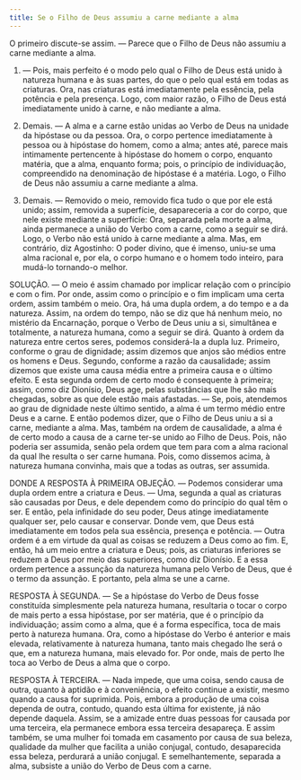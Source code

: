 ```yaml
---
title: Se o Filho de Deus assumiu a carne mediante a alma
---
```


O primeiro discute-se assim. — Parece que o Filho de Deus não assumiu a carne mediante a alma.  

1. — Pois, mais perfeito é o modo pelo qual o Filho de Deus está unido à natureza humana e às suas partes, do que o pelo qual está em todas as criaturas. Ora, nas criaturas está imediatamente pela essência, pela potência e pela presença. Logo, com maior razão, o Filho de Deus está imediatamente unido à carne, e não mediante a alma.  

2. Demais. — A alma e a carne estão unidas ao Verbo de Deus na unidade da hipóstase ou da pessoa. Ora, o corpo pertence imediatamente à pessoa ou à hipóstase do homem, como a alma; antes até, parece mais intimamente pertencente à hipóstase do homem o corpo, enquanto matéria, que a alma, enquanto forma; pois, o princípio de individuação, compreendido na denominação de hipóstase é a matéria. Logo, o Filho de Deus não assumiu a carne mediante a alma.  

3. Demais. — Removido o meio, removido fica tudo o que por ele está unido; assim, removida a superfície, desapareceria a cor do corpo, que nele existe mediante a superfície: Ora, separada pela morte a alma, ainda permanece a união do Verbo com a carne, como a seguir se dirá. Logo, o Verbo não está unido à carne mediante a alma.  Mas, em contrário, diz Agostinho: O poder divino, que é imenso, uniu-se uma alma racional e, por ela, o corpo humano e o homem todo inteiro, para mudá-lo tornando-o melhor.  

SOLUÇÃO. — O meio é assim chamado por implicar relação com o princípio e com o fim. Por onde, assim como o princípio e o fim implicam uma certa ordem, assim também o meio. Ora, há uma dupla ordem, a do tempo e a da natureza. Assim, na ordem do tempo, não se diz que há nenhum meio, no mistério da Encarnação, porque o Verbo de Deus uniu a si, simultânea e totalmente, a natureza humana, como a seguir se dirá. Quanto à ordem da natureza entre certos seres, podemos considerá-la a dupla luz. Primeiro, conforme o grau de dignidade; assim dizemos que anjos são médios entre os homens e Deus. Segundo, conforme a razão da causalidade; assim dizemos que existe uma causa média entre a primeira causa e o último efeito. E esta segunda ordem de certo modo é consequente à primeira; assim, como diz Dionísio, Deus age, pelas substâncias que lhe são mais chegadas, sobre as que dele estão mais afastadas. — Se, pois, atendemos ao grau de dignidade neste último sentido, a alma é um termo médio entre Deus e a carne. E então podemos dizer, que o Filho de Deus uniu a si a carne, mediante a alma. Mas, também na ordem de causalidade, a alma é de certo modo a causa de a carne ter-se unido ao Filho de Deus. Pois, não poderia ser assumida, senão pela ordem que tem para com a alma racional da qual lhe resulta o ser carne humana. Pois, como dissemos acima, à natureza humana convinha, mais que a todas as outras, ser assumida.  

DONDE A RESPOSTA À PRIMEIRA OBJEÇÃO. — Podemos considerar uma dupla ordem entre a criatura e Deus. — Uma, segunda a qual as criaturas são causadas por Deus, e dele dependem como do princípio do qual têm o ser. E então, pela infinidade do seu poder, Deus atinge imediatamente qualquer ser, pelo causar e conservar. Donde vem, que Deus está imediatamente em todos pela sua essência, presença e potência. — Outra ordem é a em virtude da qual as coisas se reduzem a Deus como ao fim. E, então, há um meio entre a criatura e Deus; pois, as criaturas inferiores se reduzem a Deus por meio das superiores, como diz Dionísio. E a essa ordem pertence a assunção da natureza humana pelo Verbo de Deus, que é o termo da assunção. E portanto, pela alma se une a carne.  

RESPOSTA À SEGUNDA. — Se a hipóstase do Verbo de Deus fosse constituída simplesmente pela natureza humana, resultaria o tocar o corpo de mais perto a essa hipóstase, por ser matéria, que é o princípio da individuação; assim como a alma, que é a forma específica, toca de mais perto à natureza humana. Ora, como a hipóstase do Verbo é anterior e mais elevada, relativamente à natureza humana, tanto mais chegado lhe será o que, em a natureza humana, mais elevado for. Por onde, mais de perto lhe toca ao Verbo de Deus a alma que o corpo.  

RESPOSTA À TERCEIRA. — Nada impede, que uma coisa, sendo causa de outra, quanto à aptidão e à conveniência, o efeito continue a existir, mesmo quando a causa for suprimida. Pois, embora a produção de uma coisa dependa de outra, contudo, quando esta última for existente, já não depende daquela. Assim, se a amizade entre duas pessoas for causada por uma terceira, ela permanece embora essa terceira desapareça. E assim também, se uma mulher foi tomada em casamento por causa de sua beleza, qualidade da mulher que facilita a união conjugal, contudo, desaparecida essa beleza, perdurará a união conjugal. E semelhantemente, separada a alma, subsiste a união do Verbo de Deus com a carne.